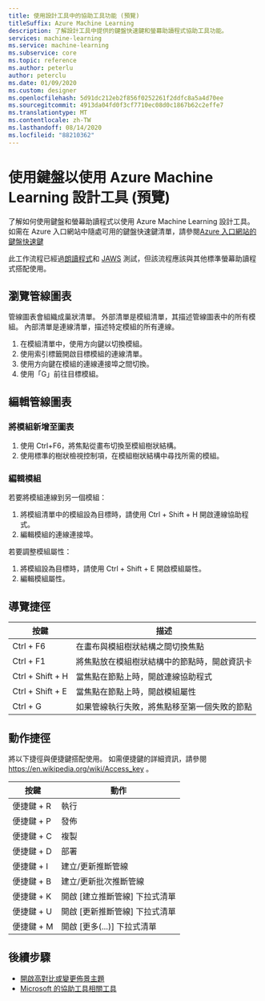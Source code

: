 ```yaml
---
title: 使用設計工具中的協助工具功能 (預覽)
titleSuffix: Azure Machine Learning
description: 了解設計工具中提供的鍵盤快速鍵和螢幕助讀程式協助工具功能。
services: machine-learning
ms.service: machine-learning
ms.subservice: core
ms.topic: reference
ms.author: peterlu
author: peterclu
ms.date: 01/09/2020
ms.custom: designer
ms.openlocfilehash: 5d91dc212eb2f856f0252261f2ddfc8a5a4d70ee
ms.sourcegitcommit: 4913da04fd0f3cf7710ec08d0c1867b62c2effe7
ms.translationtype: MT
ms.contentlocale: zh-TW
ms.lasthandoff: 08/14/2020
ms.locfileid: "88210362"
---
```

# <a name="use-a-keyboard-to-use-azure-machine-learning-designer-preview"></a>使用鍵盤以使用 Azure Machine Learning 設計工具 (預覽)

了解如何使用鍵盤和螢幕助讀程式以使用 Azure Machine Learning 設計工具。 如需在 Azure 入口網站中隨處可用的鍵盤快速鍵清單，請參閱[Azure 入口網站的鍵盤快速鍵](../azure-portal/azure-portal-keyboard-shortcuts.md)

此工作流程已經過[朗讀程式](https://support.microsoft.com/help/22798/windows-10-complete-guide-to-narrator)和 [JAWS](https://www.freedomscientific.com/products/software/jaws/) 測試，但該流程應該與其他標準螢幕助讀程式搭配使用。

## <a name="navigate-the-pipeline-graph"></a>瀏覽管線圖表

管線圖表會組織成巢狀清單。 外部清單是模組清單，其描述管線圖表中的所有模組。 內部清單是連線清單，描述特定模組的所有連線。  

1. 在模組清單中，使用方向鍵以切換模組。
1. 使用索引標籤開啟目標模組的連線清單。
1. 使用方向鍵在模組的連線連接埠之間切換。
1. 使用「G」前往目標模組。

## <a name="edit-the-pipeline-graph"></a>編輯管線圖表

### <a name="add-a-module-to-the-graph"></a>將模組新增至圖表

1. 使用 Ctrl+F6，將焦點從畫布切換至模組樹狀結構。
1. 使用標準的樹狀檢視控制項，在模組樹狀結構中尋找所需的模組。

### <a name="edit-a-module"></a>編輯模組

若要將模組連線到另一個模組：

1. 將模組清單中的模組設為目標時，請使用 Ctrl + Shift + H 開啟連線協助程式。
1. 編輯模組的連線連接埠。

若要調整模組屬性：

1. 將模組設為目標時，請使用 Ctrl + Shift + E 開啟模組屬性。
1. 編輯模組屬性。

## <a name="navigation-shortcuts"></a>導覽捷徑

| 按鍵 | 描述 |
|-|-|
| Ctrl + F6 | 在畫布與模組樹狀結構之間切換焦點 |
| Ctrl + F1   | 將焦點放在模組樹狀結構中的節點時，開啟資訊卡 |
| Ctrl + Shift + H | 當焦點在節點上時，開啟連線協助程式 |
| Ctrl + Shift + E | 當焦點在節點上時，開啟模組屬性 |
| Ctrl + G | 如果管線執行失敗，將焦點移至第一個失敗的節點 |

## <a name="action-shortcuts"></a>動作捷徑

將以下捷徑與便捷鍵搭配使用。 如需便捷鍵的詳細資訊，請參閱 https://en.wikipedia.org/wiki/Access_key 。

| 按鍵 | 動作 |
|-|-|
| 便捷鍵 + R | 執行 |
| 便捷鍵 + P | 發佈 |
| 便捷鍵 + C | 複製 |
| 便捷鍵 + D | 部署 |
| 便捷鍵 + I | 建立/更新推斷管線 |
| 便捷鍵 + B | 建立/更新批次推斷管線 |
| 便捷鍵 + K | 開啟 [建立推斷管線] 下拉式清單 |
| 便捷鍵 + U | 開啟 [更新推斷管線] 下拉式清單 |
| 便捷鍵 + M | 開啟 [更多(...)] 下拉式清單 |

## <a name="next-steps"></a>後續步驟

- [開啟高對比或變更佈景主題](../azure-portal/set-preferences.md#choose-a-theme-or-enable-high-contrast)
- [Microsoft 的協助工具相關工具](https://www.microsoft.com/accessibility)
